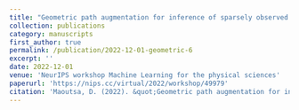 ```yaml
---
title: "Geometric path augmentation for inference of sparsely observed stochastic nonlinear systems"
collection: publications
category: manuscripts
first_author: true
permalink: /publication/2022-12-01-geometric-6
excerpt: ''
date: 2022-12-01
venue: 'NeurIPS workshop Machine Learning for the physical sciences'
paperurl: 'https://nips.cc/virtual/2022/workshop/49979'
citation: 'Maoutsa, D. (2022). &quot;Geometric path augmentation for inference of sparsely observed stochastic nonlinear systems.&quot; <i>NeurIPS workshop Machine Learning for the physical sciences</i>. 4.4 (2022): 043035.'
---
```

